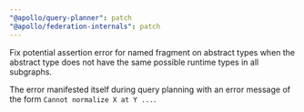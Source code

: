 ```yaml
---
"@apollo/query-planner": patch
"@apollo/federation-internals": patch
---
```


Fix potential assertion error for named fragment on abstract types when the abstract type does not have the same
possible runtime types in all subgraphs.

The error manifested itself during query planning with an error message of the form `Cannot normalize X at Y ...`.
  